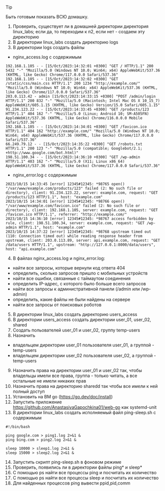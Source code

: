 > [!TIP]
> Быть готовым показать ВСЮ домашку.

1) Проверить, существует ли в домашней директории директория linux_labs; если да, то переходим к п2, если нет - создаем эту директорию
2) В директории linux_labs создать директорию logs
3) В директории logs создать файлы
- nginx_access.log с содержимым
```
192.168.1.105 - - [15/Oct/2023:14:32:01 +0300] "GET / HTTP/1.1" 200 5432 "-" "Mozilla/5.0 (Windows NT 10.0; Win64; x64) AppleWebKit/537.36 (KHTML, like Gecko) Chrome/117.0.0.0 Safari/537.36"
192.168.1.105 - - [15/Oct/2023:14:32:02 +0300] "GET /static/css/main.css HTTP/1.1" 200 1234 "http://example.com/" "Mozilla/5.0 (Windows NT 10.0; Win64; x64) AppleWebKit/537.36 (KHTML, like Gecko) Chrome/117.0.0.0 Safari/537.36"
203.0.113.42 - admin [15/Oct/2023:14:33:15 +0300] "POST /admin/login HTTP/1.1" 200 832 "-" "Mozilla/5.0 (Macintosh; Intel Mac OS X 10_15_7) AppleWebKit/605.1.15 (KHTML, like Gecko) Version/15.0 Safari/605.1.15"
91.234.123.22 - - [15/Oct/2023:14:33:45 +0300] "GET /products/123 HTTP/1.1" 404 162 "-" "Mozilla/5.0 (Linux; Android 10; SM-A505FN) AppleWebKit/537.36 (KHTML, like Gecko) Chrome/116.0.0.0 Mobile Safari/537.36"
192.168.1.105 - - [15/Oct/2023:14:34:01 +0300] "GET /favicon.ico HTTP/1.1" 404 162 "http://example.com/" "Mozilla/5.0 (Windows NT 10.0; Win64; x64) AppleWebKit/537.36 (KHTML, like Gecko) Chrome/117.0.0.0 Safari/537.36"
66.249.79.12 - - [15/Oct/2023:14:35:22 +0300] "GET /robots.txt HTTP/1.1" 200 123 "-" "Mozilla/5.0 (compatible; Googlebot/2.1; +http://www.google.com/bot.html)"
198.51.100.34 - - [15/Oct/2023:14:36:10 +0300] "GET /wp-admin HTTP/1.1" 403 162 "-" "Mozilla/5.0 (X11; Linux x86_64) AppleWebKit/537.36 (KHTML, like Gecko) Chrome/117.0.0.0 Safari/537.36"
```
- nginx_error.log с содержимым
```
2023/10/15 14:33:45 [error] 12345#12345: *98765 open() "/var/www/example.com/products/123" failed (2: No such file or directory), client: 91.234.123.22, server: example.com, request: "GET /products/123 HTTP/1.1", host: "example.com"
2023/10/15 14:34:01 [error] 12345#12345: *98766 open() "/var/www/example.com/favicon.ico" failed (2: No such file or directory), client: 192.168.1.105, server: example.com, request: "GET /favicon.ico HTTP/1.1", referrer: "http://example.com/"
2023/10/15 14:36:10 [error] 12345#12345: *98767 access forbidden by rule, client: 198.51.100.34, server: example.com, request: "GET /wp-admin HTTP/1.1", host: "example.com"
2023/10/15 14:37:22 [error] 12345#12345: *98768 upstream timed out (110: Connection timed out) while reading response header from upstream, client: 203.0.113.89, server: api.example.com, request: "GET /data/users HTTP/1.1", upstream: "http://127.0.0.1:8000/data/users", host: "api.example.com"
```
4) В файлах nginx_access.log и nginx_error.log:
- найти все запросы, которые вернули код ответа 404
- определить, сколько запросов пришло с мобильных устройств
- найти все ошибки, связанные с таймаутом соединения
- определить IP-адрес, с которого было больше всего запросов
- найти все запросы к административной панели (/admin или /wp-admin)
- определить, какие файлы не были найдены на сервере
- найти все запросы от поисковых роботов
5) В директории linux_labs создать директорию users_access
6) В директории users_access создать директории user_01, user_02, shared
7) Создать польователей user_01 и user_02, группу temp-users
8) Назначить
- владельцем директории user_01 пользователя user_01, а группой - temp-users
- владельцем директории user_02 пользователя user_02, а группой - temp-users
9) Назначить права на директории user_01 и user_02 так, чтобы владельцы имели все права, группа - только читать, а все остальные не имели никаких прав
10) Назначить права на директорию sharedd так чтобы все имели к ней полный доступ
11) Установить на ВМ go (https://go.dev/doc/install)
12) Запустить приложение https://github.com/AnastasiyaGapochkina01/web-go как systemd-unit
13) В директории linux_labs создать исполняемый файл ping-sleep.sh с содержимым
```
#!/bin/bash

ping google.com > ping1.log 2>&1 &
ping bing.com > ping2.log 2>&1 &

sleep 10000 > sleep1.log 2>&1 &
sleep 15000 > sleep2.log 2>&1 &
```
14) Запустить скрипт ping-sleep.sh в фоновом режиме
15) Проверить, появились ли в директории файлы ping* и sleep*
16) С помощью ps найти все процессы ping и посчитать их количество
17) С помощью ps найти все процессы sleep и посчитать их количество
18) Для найденных процессов ping вывести ppid,pid,comm

